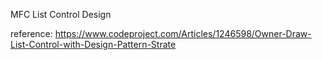 MFC List Control Design

reference:
https://www.codeproject.com/Articles/1246598/Owner-Draw-List-Control-with-Design-Pattern-Strate
